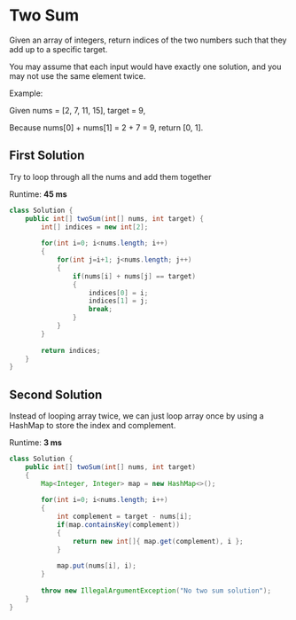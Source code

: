 # Two Sum

Given an array of integers, return indices of the two numbers such that they add up to a specific target.

You may assume that each input would have exactly one solution, and you may not use the same element twice.

Example:

Given nums = [2, 7, 11, 15], target = 9,

Because nums[0] + nums[1] = 2 + 7 = 9,
return [0, 1].

## First Solution

Try to loop through all the nums and add them together 

Runtime: **45 ms**

```java
class Solution {
    public int[] twoSum(int[] nums, int target) {
        int[] indices = new int[2];
		
		for(int i=0; i<nums.length; i++)
		{
			for(int j=i+1; j<nums.length; j++)
			{
				if(nums[i] + nums[j] == target)
				{
					indices[0] = i;
					indices[1] = j;
					break;
				}
			}
		}
		
		return indices;
    }
}
```

## Second Solution

Instead of looping array twice, we can just loop array once by using a HashMap to store the index and complement.

Runtime: **3 ms**

```java
class Solution {
    public int[] twoSum(int[] nums, int target) 
    {
        Map<Integer, Integer> map = new HashMap<>();
        
        for(int i=0; i<nums.length; i++)
        {
            int complement = target - nums[i];
            if(map.containsKey(complement))
            {
                return new int[]{ map.get(complement), i };
            }
            
            map.put(nums[i], i);
        }
        
        throw new IllegalArgumentException("No two sum solution");
    }
}

```
